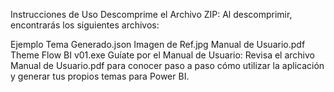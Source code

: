 Instrucciones de Uso
Descomprime el Archivo ZIP:
Al descomprimir, encontrarás los siguientes archivos:

Ejemplo Tema Generado.json
Imagen de Ref.jpg
Manual de Usuario.pdf
Theme Flow BI v01.exe
Guíate por el Manual de Usuario:
Revisa el archivo Manual de Usuario.pdf para conocer paso a paso cómo utilizar la aplicación y generar tus propios temas para Power BI.

